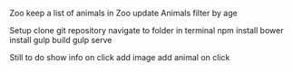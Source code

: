 Zoo
  keep a list of animals in Zoo
  update Animals
  filter by age

Setup
  clone git repository
  navigate to folder in terminal
  npm install
  bower install
  gulp build
  gulp serve

Still to do
  show info on click
  add image
  add animal on click
